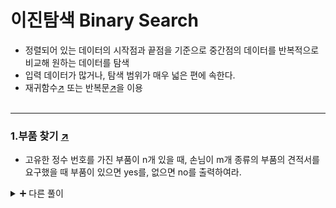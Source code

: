 # 이진탐색 Binary Search
- 정렬되어 있는 데이터의 시작점과 끝점을 기준으로 중간점의 데이터를 반복적으로 비교해 원하는 데이터를 탐색
- 입력 데이터가 많거나, 탐색 범위가 매우 넓은 편에 속한다.
- 재귀함수[↗](https://github.com/100g-dev/Coding_Test/blob/main/Binary_search/recursive_bs.py) 또는 반복문[↗](https://github.com/100g-dev/Coding_Test/blob/main/Binary_search/iteration_bs.py)을 이용
<br></br>  
---
### 1.부품 찾기 [↗](https://github.com/100g-dev/Coding_Test/blob/main/Binary_search/find_parts.py)
- 고유한 정수 번호를 가진 부품이 n개 있을 때, 손님이 m개 종류의 부품의 견적서를 요구했을 때 부품이 있으면 yes를, 없으면 no를 출력하여라.
<details>
<summary>➕ 다른 풀이</summary>
<ul>
<li>계수 정렬 <a href="https://github.com/100g-dev/Coding_Test/blob/main/Binary_search/find_parts_count.py">↗</a></li>
<li>집합 자료형 <a href="https://github.com/100g-dev/Coding_Test/blob/main/Binary_search/find_parts_set.py">↗</a></li>
</ul>
<div markdown="1">

</div>
</details>
<br></br>  
